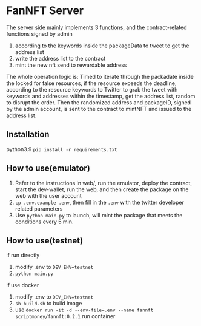 # FanNFT Server

The server side mainly implements 3 functions, and the contract-related functions signed by admin

1. according to the keywords inside the packageData to tweet to get the address list
2. write the address list to the contract
3. mint the new nft send to rewardable address

The whole operation logic is:
Timed to iterate through the packadate inside the locked for false resources, if the resource exceeds the deadline, according to the resource keywords to Twitter to grab the tweet with keywords and addresses within the timestamp, get the address list, random to disrupt the order. Then the randomized address and packageID, signed by the admin account, is sent to the contract to mintNFT and issued to the address list.

## Installation

python3.9  `pip install -r requirements.txt`

## How to use(emulator)

1. Refer to the instructions in web/, run the emulator, deploy the contract, start the dev-wallet, run the web, and then create the package on the web with the user account
2. `cp .env.example .env`, then fill in the `.env` with the twitter developer related parameters
3. Use `python main.py` to launch, will mint the package that meets the conditions every 5 min.

## How to use(testnet)

if run directly

1. modify .env to `DEV_ENV=testnet`
2. `python main.py`

if use docker
1. modify .env to `DEV_ENV=testnet`
2. `sh build.sh` to build image
3. use `docker run -it -d --env-file=.env --name fannft scriptmoney/fannft:0.2.1` run container